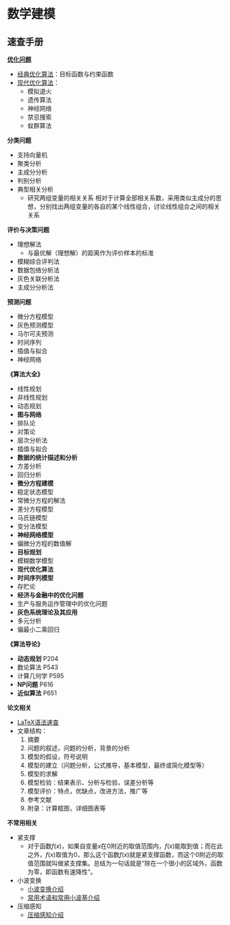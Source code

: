 # 数学建模
## 速查手册

[**优化问题**](./优化问题)
- [经典优化算法](./优化问题/经典优化算法)：目标函数与约束函数
- [现代优化算法](./优化问题/现代优化算法)：
    - 模拟退火
    - 遗传算法
    - 神经网络
    - 禁忌搜索
    - 蚁群算法

**分类问题**
- 支持向量机
- 聚类分析
- 主成分分析
- 判别分析
- 典型相关分析
    - 研究两组变量的相关关系 相对于计算全部相关系数，采用类似主成分的思想，分别找出两组变量的各自的某个线性组合，讨论线性组合之间的相关关系

**评价与决策问题**
- 理想解法
    - 与最优解（理想解）的距离作为评价样本的标准
- 模糊综合评判法
- 数据包络分析法
- 灰色关联分析法
- 主成分分析法

**预测问题**
- 微分方程模型
- 灰色预测模型
- 马尔可夫预测
- 时间序列
- 插值与拟合
- 神经网络



**《算法大全》**
- 线性规划
- 非线性规划
- 动态规划
- **图与网络**
- 排队论
- 对策论
- 层次分析法
- 插值与拟合
- **数据的统计描述和分析**
- 方差分析
- 回归分析
- **微分方程建模**
- 稳定状态模型
- 常微分方程的解法
- 差分方程模型
- 马氏链模型
- 变分法模型
- **神经网络模型**
- 偏微分方程的数值解
- **目标规划**
- 模糊数学模型
- **现代优化算法**
- **时间序列模型**
- 存贮论
- **经济与金融中的优化问题**
- 生产与服务运作管理中的优化问题
- **灰色系统理论及其应用**
- 多元分析
- 偏最小二乘回归

**《算法导论》**
- **动态规划** P204
- 数论算法 P543
- 计算几何学 P595
- **NP问题** P616
- **近似算法** P651

**论文相关**
- [LaTeX语法速查](https://blog.csdn.net/weixin_39278265/article/details/88406290)
- 文章结构：
    1. 摘要
    1. 问题的叙述，问题的分析，背景的分析
    1. 模型的假设，符号说明
    1. 模型的建立（问题分析，公式推导，基本模型，最终或简化模型等）
    1. 模型的求解
    1. 模型检验：结果表示、分析与检验，误差分析等
    1. 模型评价：特点，优缺点，改进方法，推广等
    1. 参考文献
    1. 附录：计算框图，详细图表等

**不常用相关**
- 紧支撑
    - 对于函数$f(x)$，如果自变量$x$在0附近的取值范围内，$f(x)$能取到值；而在此之外，$f(x)$取值为0，那么这个函数$f(x)$就是紧支撑函数，而这个0附近的取值范围就叫做紧支撑集。总结为一句话就是“除在一个很小的区域外，函数为零，即函数有速降性”。
- 小波变换
    - [小波变换介绍](https://zhuanlan.zhihu.com/p/22450818)
    - [常用术语和常用小波基介绍](https://blog.csdn.net/jbb0523/article/details/42586749)
- 压缩感知
    - [压缩感知介绍](https://zhuanlan.zhihu.com/p/22445302)